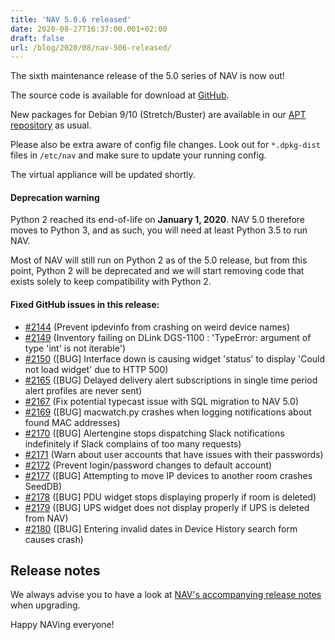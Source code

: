 ```yaml
---
title: 'NAV 5.0.6 released'
date: 2020-08-27T16:37:00.001+02:00
draft: false
url: /blog/2020/08/nav-506-released/
---
```


The sixth maintenance release of the 5.0 series of NAV is now out!

The source code is available for download at [GitHub](https://github.com/UNINETT/nav/releases).

New packages for Debian 9/10 (Stretch/Buster) are available in our [APT repository](https://nav.uninett.no/install-instructions/#debian) as usual.

Please also be extra aware of config file changes. Look out for `*.dpkg-dist` files in `/etc/nav` and make sure to update your running config.

The virtual appliance will be updated shortly.

#### Deprecation warning

Python 2 reached its end-of-life on **January 1, 2020**. NAV 5.0 therefore moves to Python 3, and as such, you will need at least Python 3.5 to run NAV.

Most of NAV will still run on Python 2 as of the 5.0 release, but from this point, Python 2 will be deprecated and we will start removing code that exists solely to keep compatibility with Python 2.

#### Fixed GitHub issues in this release:

*   [#2144](https://github.com/Uninett/nav/pull/2144) (Prevent ipdevinfo from crashing on weird device names)
*   [#2149](https://github.com/Uninett/nav/issues/2149) (Inventory failing on DLink DGS-1100 : 'TypeError: argument of type 'int' is not iterable')
*   [#2150](https://github.com/Uninett/nav/issues/2150) (\[BUG\] Interface down is causing widget 'status' to display 'Could not load widget' due to HTTP 500)
*   [#2165](https://github.com/Uninett/nav/issues/2165) (\[BUG\] Delayed delivery alert subscriptions in single time period alert profiles are never sent)
*   [#2167](https://github.com/Uninett/nav/pull/2167) (Fix potential typecast issue with SQL migration to NAV 5.0)
*   [#2169](https://github.com/Uninett/nav/issues/2169) (\[BUG\] macwatch.py crashes when logging notifications about found MAC addresses)
*   [#2170](https://github.com/Uninett/nav/issues/2170) (\[BUG\] Alertengine stops dispatching Slack notifications indefinitely if Slack complains of too many requests)
*   [#2171](https://github.com/Uninett/nav/pull/2171) (Warn about user accounts that have issues with their passwords)
*   [#2172](https://github.com/Uninett/nav/pull/2172) (Prevent login/password changes to default account)
*   [#2177](https://github.com/Uninett/nav/issues/2177) (\[BUG\] Attempting to move IP devices to another room crashes SeedDB)
*   [#2178](https://github.com/Uninett/nav/issues/2178) (\[BUG\] PDU widget stops displaying properly if room is deleted)
*   [#2179](https://github.com/Uninett/nav/issues/2179) (\[BUG\] UPS widget does not display properly if UPS is deleted from NAV)
*   [#2180](https://github.com/Uninett/nav/issues/2180) (\[BUG\] Entering invalid dates in Device History search form causes crash)

Release notes
-------------

We always advise you to have a look at [NAV's accompanying release notes](https://nav.uninett.no/doc/5.0/release-notes.html#nav-5-0) when upgrading.

Happy NAVing everyone!